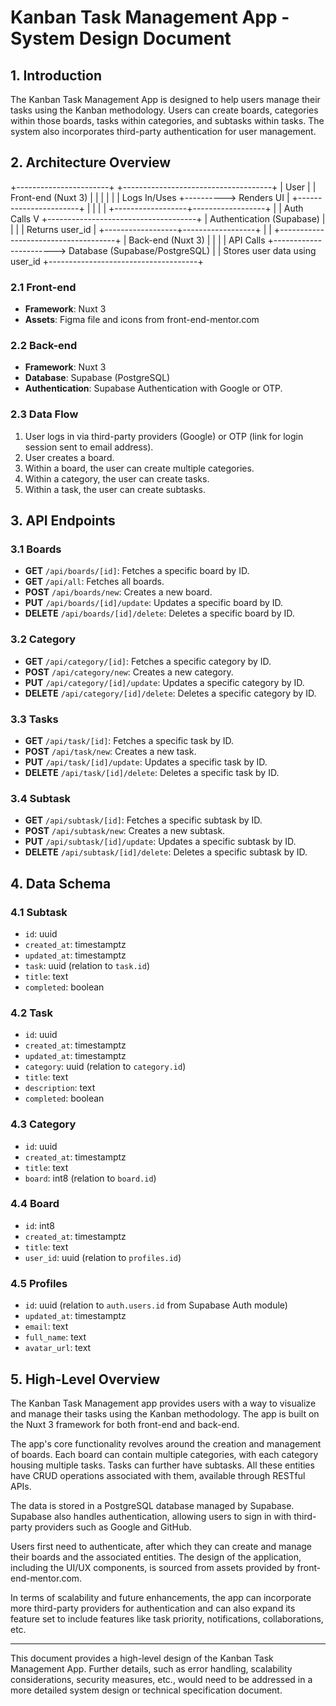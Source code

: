 # Kanban Task Management App - System Design Document

## 1. Introduction
The Kanban Task Management App is designed to help users manage their tasks using the Kanban methodology. Users can create boards, categories within those boards, tasks within categories, and subtasks within tasks. The system also incorporates third-party authentication for user management.

## 2. Architecture Overview

+-----------------------+     +-------------------------------------+
|       User            |     |       Front-end (Nuxt 3)            |
|                       |     |                                     |
|   Logs In/Uses    +---------->   Renders UI                       |
+-----------------------+     |                                     |
                             |                                     |
                             +------------------+------------------+
                                                |
                                                | Auth Calls
                                                V
                             +-------------------------------------+
                             |       Authentication (Supabase)     |
                             |                                     |
                             |       Returns user_id                |
                             +------------------+------------------+
                                                |
                                                | 
                             +-------------------------------------+
                             |       Back-end (Nuxt 3)              |
                             |                                     |
                             |   API Calls     +-----------------------> Database (Supabase/PostgreSQL)
                             |                                     |     Stores user data using user_id
                             +-------------------------------------+
### 2.1 Front-end
- **Framework**: Nuxt 3
- **Assets**: Figma file and icons from front-end-mentor.com

### 2.2 Back-end
- **Framework**: Nuxt 3
- **Database**: Supabase (PostgreSQL)
- **Authentication**: Supabase Authentication with Google or OTP.

### 2.3 Data Flow

1. User logs in via third-party providers (Google) or OTP (link for login session sent to email address).
2. User creates a board.
3. Within a board, the user can create multiple categories.
4. Within a category, the user can create tasks.
5. Within a task, the user can create subtasks.

## 3. API Endpoints

### 3.1 Boards
- **GET** `/api/boards/[id]`: Fetches a specific board by ID.
- **GET** `/api/all`: Fetches all boards.
- **POST** `/api/boards/new`: Creates a new board.
- **PUT** `/api/boards/[id]/update`: Updates a specific board by ID.
- **DELETE** `/api/boards/[id]/delete`: Deletes a specific board by ID.

### 3.2 Category
- **GET** `/api/category/[id]`: Fetches a specific category by ID.
- **POST** `/api/category/new`: Creates a new category.
- **PUT** `/api/category/[id]/update`: Updates a specific category by ID.
- **DELETE** `/api/category/[id]/delete`: Deletes a specific category by ID.

### 3.3 Tasks
- **GET** `/api/task/[id]`: Fetches a specific task by ID.
- **POST** `/api/task/new`: Creates a new task.
- **PUT** `/api/task/[id]/update`: Updates a specific task by ID.
- **DELETE** `/api/task/[id]/delete`: Deletes a specific task by ID.

### 3.4 Subtask
- **GET** `/api/subtask/[id]`: Fetches a specific subtask by ID.
- **POST** `/api/subtask/new`: Creates a new subtask.
- **PUT** `/api/subtask/[id]/update`: Updates a specific subtask by ID.
- **DELETE** `/api/subtask/[id]/delete`: Deletes a specific subtask by ID.

## 4. Data Schema

### 4.1 Subtask
- `id`: uuid
- `created_at`: timestamptz
- `updated_at`: timestamptz
- `task`: uuid (relation to `task.id`)
- `title`: text
- `completed`: boolean

### 4.2 Task
- `id`: uuid
- `created_at`: timestamptz
- `updated_at`: timestamptz
- `category`: uuid (relation to `category.id`)
- `title`: text
- `description`: text
- `completed`: boolean

### 4.3 Category
- `id`: uuid
- `created_at`: timestamptz
- `title`: text
- `board`: int8 (relation to `board.id`)

### 4.4 Board
- `id`: int8
- `created_at`: timestamptz
- `title`: text
- `user_id`: uuid (relation to `profiles.id`)

### 4.5 Profiles
- `id`: uuid (relation to `auth.users.id` from Supabase Auth module)
- `updated_at`: timestamptz
- `email`: text
- `full_name`: text
- `avatar_url`: text

## 5. High-Level Overview

The Kanban Task Management app provides users with a way to visualize and manage their tasks using the Kanban methodology. The app is built on the Nuxt 3 framework for both front-end and back-end. 

The app's core functionality revolves around the creation and management of boards. Each board can contain multiple categories, with each category housing multiple tasks. Tasks can further have subtasks. All these entities have CRUD operations associated with them, available through RESTful APIs.

The data is stored in a PostgreSQL database managed by Supabase. Supabase also handles authentication, allowing users to sign in with third-party providers such as Google and GitHub. 

Users first need to authenticate, after which they can create and manage their boards and the associated entities. The design of the application, including the UI/UX components, is sourced from assets provided by front-end-mentor.com.

In terms of scalability and future enhancements, the app can incorporate more third-party providers for authentication and can also expand its feature set to include features like task priority, notifications, collaborations, etc.

---

This document provides a high-level design of the Kanban Task Management App. Further details, such as error handling, scalability considerations, security measures, etc., would need to be addressed in a more detailed system design or technical specification document.
